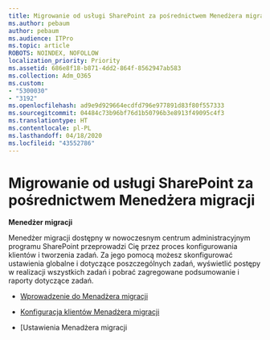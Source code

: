 ```yaml
---
title: Migrowanie od usługi SharePoint za pośrednictwem Menedżera migracji
ms.author: pebaum
author: pebaum
ms.audience: ITPro
ms.topic: article
ROBOTS: NOINDEX, NOFOLLOW
localization_priority: Priority
ms.assetid: 686e8f18-b871-4dd2-864f-8562947ab583
ms.collection: Adm_O365
ms.custom:
- "5300030"
- "3192"
ms.openlocfilehash: ad9e9d929664ecdfd796e977891d83f80f557333
ms.sourcegitcommit: 04484c73b96bf76d1b50796b3e8913f49095c4f3
ms.translationtype: HT
ms.contentlocale: pl-PL
ms.lasthandoff: 04/18/2020
ms.locfileid: "43552786"
---
```

# <a name="migrating-to-sharepoint-online-via-migration-manager"></a>Migrowanie od usługi SharePoint za pośrednictwem Menedżera migracji

**Menedżer migracji**

Menedżer migracji dostępny w nowoczesnym centrum administracyjnym programu SharePoint przeprowadzi Cię przez proces konfigurowania klientów i tworzenia zadań. Za jego pomocą możesz skonfigurować ustawienia globalne i dotyczące poszczególnych zadań, wyświetlić postępy w realizacji wszystkich zadań i pobrać zagregowane podsumowanie i raporty dotyczące zadań.

- [Wprowadzenie do Menadżera migracji](https://docs.microsoft.com/sharepointmigration/mm-get-started)

- [Konfiguracja klientów Menadżera migracji](https://docs.microsoft.com/sharepointmigration/mm-setup-clients)

- [Ustawienia Menadżera migracji
